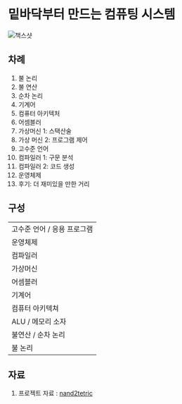 # 밑바닥부터 만드는 컴퓨팅 시스템
![책스샷](https://insightbookblog.files.wordpress.com/2019/03/ebb091ebb094eb8ba5ebb680ed84b0-eba78ceb939ceb8a94-ecbbb4ed93a8ed8c85-ec8b9cec8aa4ed859c_ec959eed919ceca7804.jpg?w=816)
## 차례
1. 불 논리
2. 불 연산
3. 순차 논리
4. 기계어
5. 컴퓨터 아키텍처
6. 어셈블러
7. 가상머신 1: 스택산술
8. 가상 머신 2: 프로그램 제어
9. 고수준 언어
10. 컴파일러 1: 구문 분석
11. 컴파일러 2: 코드 생성
12. 운영체제
13. 후기: 더 재미있을 만한 거리

## 구성
||
|--|
| 고수준 언어 / 응용 프로그램 |
| 운영체제 |
| 컴파일러 |
| 가상머신 |
| 어셈블러 |
| 기계어 |
| 컴퓨터 아키텍쳐 |
| ALU / 메모리 소자 |
| 불연산 / 순차 논리 |
| 불 논리 |

## 자료
1. 프로젝트 자료 : [nand2tetric](https://www.nand2tetris.org/)

